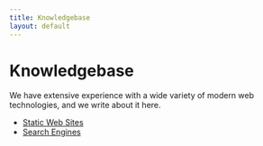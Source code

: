 ```yaml
---
title: Knowledgebase
layout: default
---
```


# Knowledgebase
We have extensive experience with a wide variety of modern web technologies, and we write about it here.

* <a href="{{ site.baseurl }}{% link knowledgebase/static-web-sites.md %}">Static Web Sites</a>
* <a href="{{ site.baseurl }}{% link knowledgebase/search-engines.md %}">Search Engines</a>
